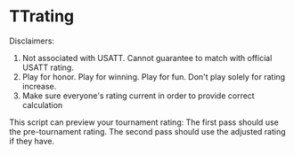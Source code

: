 # TTrating

Disclaimers:
1. Not associated with USATT. Cannot guarantee to match with official USATT rating.
2. Play for honor. Play for winning. Play for fun. Don't play solely for rating increase.
3. Make sure everyone's rating current in order to provide correct calculation

This script can preview your tournament rating:
The first pass should use the pre-tournament rating.
The second pass should use the adjusted rating if they have.

